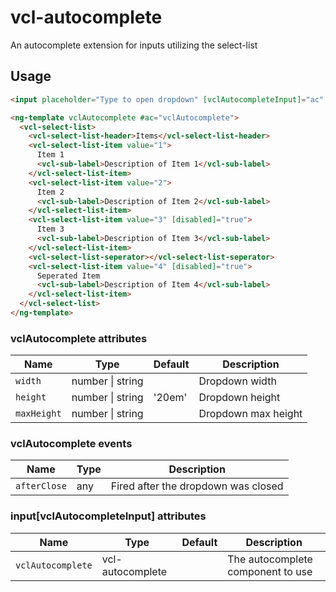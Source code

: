 # vcl-autocomplete

An autocomplete extension for inputs utilizing the select-list

## Usage


```html
<input placeholder="Type to open dropdown" [vclAutocompleteInput]="ac" />

<ng-template vclAutocomplete #ac="vclAutocomplete">
  <vcl-select-list>
    <vcl-select-list-header>Items</vcl-select-list-header>
    <vcl-select-list-item value="1">
      Item 1
      <vcl-sub-label>Description of Item 1</vcl-sub-label>
    </vcl-select-list-item>
    <vcl-select-list-item value="2">
      Item 2
      <vcl-sub-label>Description of Item 2</vcl-sub-label>
    </vcl-select-list-item>
    <vcl-select-list-item value="3" [disabled]="true">
      Item 3
      <vcl-sub-label>Description of Item 3</vcl-sub-label>
    </vcl-select-list-item>
    <vcl-select-list-seperator></vcl-select-list-seperator>
    <vcl-select-list-item value="4" [disabled]="true">
      Seperated Item
      <vcl-sub-label>Description of Item 4</vcl-sub-label>
    </vcl-select-list-item>
  </vcl-select-list>
</ng-template>
```

### vclAutocomplete attributes

Name            | Type                             | Default     | Description
----------      | -------                          | -------     | --------------------------------------
`width`         | number \| string                 |             | Dropdown width
`height`        | number \| string                 | '20em'      | Dropdown height
`maxHeight`     | number \| string                 |             | Dropdown max height

### vclAutocomplete events

Name            | Type    | Description
----------      | ------- | --------------------------------------
`afterClose`    | any     | Fired after the dropdown was closed

### input[vclAutocompleteInput] attributes

Name                         | Type                                   | Default | Description
----------                   | -------                                | ------- | --------------------------------------
`vclAutocomplete`            | vcl-autocomplete                       |         | The autocomplete component to use

